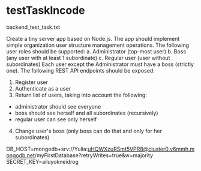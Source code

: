# testTaskIncode

backend_test_task.txt

Create a tiny server app based on Node.js.
The app should implement simple organization user structure management operations.
The following user roles should be supported:
a. Administrator (top-most user)
b. Boss (any user with at least 1 subordinate)
c. Regular user (user without subordinates)
Each user except the Administrator must have a boss (strictly one).
The following REST API endpoints should be exposed:

1. Register user
2. Authenticate as a user
3. Return list of users, taking into account the following:

- administrator should see everyone
- boss should see herself and all subordinates (recursively)
- regular user can see only herself

4. Change user's boss (only boss can do that and only for her subordinates)

DB_HOST=mongodb+srv://Yulia:uHQWXzuRSmt5VPR8@cluster0.v6mmh.mongodb.net/myFirstDatabase?retryWrites=true&w=majority
SECRET_KEY=ailuyokneidrog

